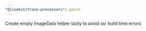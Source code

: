 ```yaml
---
"@livekit/track-processors": patch
---
```


Create empty ImageData helper lazily to avoid ssr build time errors
